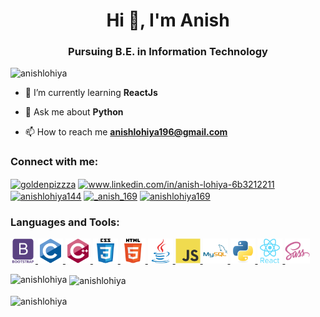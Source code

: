 <h1 align="center">Hi 👋, I'm Anish</h1>
<h3 align="center">Pursuing B.E. in Information Technology</h3>

<p align="left"> <img src="https://komarev.com/ghpvc/?username=anishlohiya&label=Profile%20views&color=0e75b6&style=flat" alt="anishlohiya" /> </p>

- 🌱 I’m currently learning **ReactJs**

- 💬 Ask me about **Python**

- 📫 How to reach me **anishlohiya196@gmail.com**

<h3 align="left">Connect with me:</h3>
<p align="left">
<a href="https://twitter.com/goldenpizzza" target="blank"><img align="center" src="https://raw.githubusercontent.com/rahuldkjain/github-profile-readme-generator/master/src/images/icons/Social/twitter.svg" alt="goldenpizzza" height="30" width="40" /></a>
<a href="https://linkedin.com/in/www.linkedin.com/in/anish-lohiya-6b3212211" target="blank"><img align="center" src="https://raw.githubusercontent.com/rahuldkjain/github-profile-readme-generator/master/src/images/icons/Social/linked-in-alt.svg" alt="www.linkedin.com/in/anish-lohiya-6b3212211" height="30" width="40" /></a>
<a href="https://codesandbox.com/anishlohiya144" target="blank"><img align="center" src="https://cdn.jsdelivr.net/npm/simple-icons@3.0.1/icons/codesandbox.svg" alt="anishlohiya144" height="30" width="40" /></a>
<a href="https://instagram.com/_anish_169" target="blank"><img align="center" src="https://raw.githubusercontent.com/rahuldkjain/github-profile-readme-generator/master/src/images/icons/Social/instagram.svg" alt="_anish_169" height="30" width="40" /></a>
<a href="https://www.hackerrank.com/anishlohiya169" target="blank"><img align="center" src="https://raw.githubusercontent.com/rahuldkjain/github-profile-readme-generator/master/src/images/icons/Social/hackerrank.svg" alt="anishlohiya169" height="30" width="40" /></a>
</p>

<h3 align="left">Languages and Tools:</h3>
<p align="left"> <a href="https://getbootstrap.com" target="_blank"> <img src="https://raw.githubusercontent.com/devicons/devicon/master/icons/bootstrap/bootstrap-plain-wordmark.svg" alt="bootstrap" width="40" height="40"/> </a> <a href="https://www.cprogramming.com/" target="_blank"> <img src="https://raw.githubusercontent.com/devicons/devicon/master/icons/c/c-original.svg" alt="c" width="40" height="40"/> </a> <a href="https://www.w3schools.com/cpp/" target="_blank"> <img src="https://raw.githubusercontent.com/devicons/devicon/master/icons/cplusplus/cplusplus-original.svg" alt="cplusplus" width="40" height="40"/> </a> <a href="https://www.w3schools.com/css/" target="_blank"> <img src="https://raw.githubusercontent.com/devicons/devicon/master/icons/css3/css3-original-wordmark.svg" alt="css3" width="40" height="40"/> </a> <a href="https://www.w3.org/html/" target="_blank"> <img src="https://raw.githubusercontent.com/devicons/devicon/master/icons/html5/html5-original-wordmark.svg" alt="html5" width="40" height="40"/> </a> <a href="https://www.java.com" target="_blank"> <img src="https://raw.githubusercontent.com/devicons/devicon/master/icons/java/java-original.svg" alt="java" width="40" height="40"/> </a> <a href="https://developer.mozilla.org/en-US/docs/Web/JavaScript" target="_blank"> <img src="https://raw.githubusercontent.com/devicons/devicon/master/icons/javascript/javascript-original.svg" alt="javascript" width="40" height="40"/> </a> <a href="https://www.mysql.com/" target="_blank"> <img src="https://raw.githubusercontent.com/devicons/devicon/master/icons/mysql/mysql-original-wordmark.svg" alt="mysql" width="40" height="40"/> </a> <a href="https://www.python.org" target="_blank"> <img src="https://raw.githubusercontent.com/devicons/devicon/master/icons/python/python-original.svg" alt="python" width="40" height="40"/> </a> <a href="https://reactjs.org/" target="_blank"> <img src="https://raw.githubusercontent.com/devicons/devicon/master/icons/react/react-original-wordmark.svg" alt="react" width="40" height="40"/> </a> <a href="https://sass-lang.com" target="_blank"> <img src="https://raw.githubusercontent.com/devicons/devicon/master/icons/sass/sass-original.svg" alt="sass" width="40" height="40"/> </a> </p>

<p><img align="left" src="https://github-readme-stats.vercel.app/api/top-langs?username=anishlohiya&show_icons=true&locale=en&layout=compact" alt="anishlohiya" /></p>

<p>&nbsp;<img align="center" src="https://github-readme-stats.vercel.app/api?username=anishlohiya&show_icons=true&locale=en" alt="anishlohiya" /></p>

<p><img align="center" src="https://github-readme-streak-stats.herokuapp.com/?user=anishlohiya&" alt="anishlohiya" /></p>



